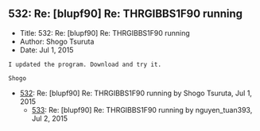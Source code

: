 ## 532: Re: [blupf90] Re: THRGIBBS1F90 running

- Title: 532: Re: [blupf90] Re: THRGIBBS1F90 running
- Author: Shogo Tsuruta
- Date: Jul 1, 2015

```
I updated the program. Download and try it.

Shogo
```

- [532](0532.md): Re: [blupf90] Re: THRGIBBS1F90 running by Shogo Tsuruta, Jul 1, 2015
    - [533](0533.md): Re: [blupf90] Re: THRGIBBS1F90 running by nguyen_tuan393, Jul 2, 2015
